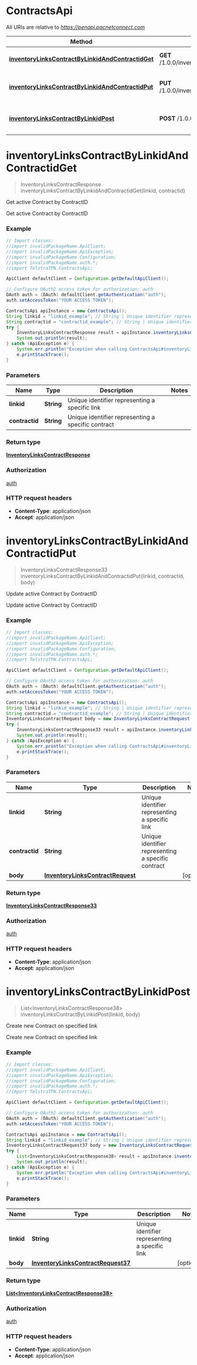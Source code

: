 # ContractsApi

All URIs are relative to *https://penapi.pacnetconnect.com*

Method | HTTP request | Description
------------- | ------------- | -------------
[**inventoryLinksContractByLinkidAndContractidGet**](ContractsApi.md#inventoryLinksContractByLinkidAndContractidGet) | **GET** /1.0.0/inventory/links/{linkid}/contract/{contractid} | Get active Contract by ContractID
[**inventoryLinksContractByLinkidAndContractidPut**](ContractsApi.md#inventoryLinksContractByLinkidAndContractidPut) | **PUT** /1.0.0/inventory/links/{linkid}/contract/{contractid} | Update active Contract by ContractID
[**inventoryLinksContractByLinkidPost**](ContractsApi.md#inventoryLinksContractByLinkidPost) | **POST** /1.0.0/inventory/links/{linkid}/contract | Create new Contract on specified link


<a name="inventoryLinksContractByLinkidAndContractidGet"></a>
# **inventoryLinksContractByLinkidAndContractidGet**
> InventoryLinksContractResponse inventoryLinksContractByLinkidAndContractidGet(linkid, contractid)

Get active Contract by ContractID

Get active Contract by ContractID

### Example
```java
// Import classes:
//import invalidPackageName.ApiClient;
//import invalidPackageName.ApiException;
//import invalidPackageName.Configuration;
//import invalidPackageName.auth.*;
//import TelstraTPN.ContractsApi;

ApiClient defaultClient = Configuration.getDefaultApiClient();

// Configure OAuth2 access token for authorization: auth
OAuth auth = (OAuth) defaultClient.getAuthentication("auth");
auth.setAccessToken("YOUR ACCESS TOKEN");

ContractsApi apiInstance = new ContractsApi();
String linkid = "linkid_example"; // String | Unique identifier representing a specific link
String contractid = "contractid_example"; // String | Unique identifier representing a specific contract
try {
    InventoryLinksContractResponse result = apiInstance.inventoryLinksContractByLinkidAndContractidGet(linkid, contractid);
    System.out.println(result);
} catch (ApiException e) {
    System.err.println("Exception when calling ContractsApi#inventoryLinksContractByLinkidAndContractidGet");
    e.printStackTrace();
}
```

### Parameters

Name | Type | Description  | Notes
------------- | ------------- | ------------- | -------------
 **linkid** | **String**| Unique identifier representing a specific link |
 **contractid** | **String**| Unique identifier representing a specific contract |

### Return type

[**InventoryLinksContractResponse**](InventoryLinksContractResponse.md)

### Authorization

[auth](../README.md#auth)

### HTTP request headers

 - **Content-Type**: application/json
 - **Accept**: application/json

<a name="inventoryLinksContractByLinkidAndContractidPut"></a>
# **inventoryLinksContractByLinkidAndContractidPut**
> InventoryLinksContractResponse33 inventoryLinksContractByLinkidAndContractidPut(linkid, contractid, body)

Update active Contract by ContractID

Update active Contract by ContractID

### Example
```java
// Import classes:
//import invalidPackageName.ApiClient;
//import invalidPackageName.ApiException;
//import invalidPackageName.Configuration;
//import invalidPackageName.auth.*;
//import TelstraTPN.ContractsApi;

ApiClient defaultClient = Configuration.getDefaultApiClient();

// Configure OAuth2 access token for authorization: auth
OAuth auth = (OAuth) defaultClient.getAuthentication("auth");
auth.setAccessToken("YOUR ACCESS TOKEN");

ContractsApi apiInstance = new ContractsApi();
String linkid = "linkid_example"; // String | Unique identifier representing a specific link
String contractid = "contractid_example"; // String | Unique identifier representing a specific contract
InventoryLinksContractRequest body = new InventoryLinksContractRequest(); // InventoryLinksContractRequest | 
try {
    InventoryLinksContractResponse33 result = apiInstance.inventoryLinksContractByLinkidAndContractidPut(linkid, contractid, body);
    System.out.println(result);
} catch (ApiException e) {
    System.err.println("Exception when calling ContractsApi#inventoryLinksContractByLinkidAndContractidPut");
    e.printStackTrace();
}
```

### Parameters

Name | Type | Description  | Notes
------------- | ------------- | ------------- | -------------
 **linkid** | **String**| Unique identifier representing a specific link |
 **contractid** | **String**| Unique identifier representing a specific contract |
 **body** | [**InventoryLinksContractRequest**](InventoryLinksContractRequest.md)|  | [optional]

### Return type

[**InventoryLinksContractResponse33**](InventoryLinksContractResponse33.md)

### Authorization

[auth](../README.md#auth)

### HTTP request headers

 - **Content-Type**: application/json
 - **Accept**: application/json

<a name="inventoryLinksContractByLinkidPost"></a>
# **inventoryLinksContractByLinkidPost**
> List&lt;InventoryLinksContractResponse38&gt; inventoryLinksContractByLinkidPost(linkid, body)

Create new Contract on specified link

Create new Contract on specified link

### Example
```java
// Import classes:
//import invalidPackageName.ApiClient;
//import invalidPackageName.ApiException;
//import invalidPackageName.Configuration;
//import invalidPackageName.auth.*;
//import TelstraTPN.ContractsApi;

ApiClient defaultClient = Configuration.getDefaultApiClient();

// Configure OAuth2 access token for authorization: auth
OAuth auth = (OAuth) defaultClient.getAuthentication("auth");
auth.setAccessToken("YOUR ACCESS TOKEN");

ContractsApi apiInstance = new ContractsApi();
String linkid = "linkid_example"; // String | Unique identifier representing a specific link
InventoryLinksContractRequest37 body = new InventoryLinksContractRequest37(); // InventoryLinksContractRequest37 | 
try {
    List<InventoryLinksContractResponse38> result = apiInstance.inventoryLinksContractByLinkidPost(linkid, body);
    System.out.println(result);
} catch (ApiException e) {
    System.err.println("Exception when calling ContractsApi#inventoryLinksContractByLinkidPost");
    e.printStackTrace();
}
```

### Parameters

Name | Type | Description  | Notes
------------- | ------------- | ------------- | -------------
 **linkid** | **String**| Unique identifier representing a specific link |
 **body** | [**InventoryLinksContractRequest37**](InventoryLinksContractRequest37.md)|  | [optional]

### Return type

[**List&lt;InventoryLinksContractResponse38&gt;**](InventoryLinksContractResponse38.md)

### Authorization

[auth](../README.md#auth)

### HTTP request headers

 - **Content-Type**: application/json
 - **Accept**: application/json

